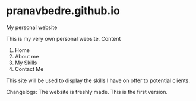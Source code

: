 # pranavbedre.github.io
My personal website

This is my very own personal website.
Content 
1. Home
2. About me
3. My Skills
4. Contact Me

This site will be used to display the skills I have on offer to potential clients.

Changelogs: 
The website is freshly made. 
This is the first version.
